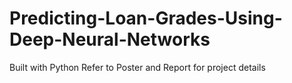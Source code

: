 # Predicting-Loan-Grades-Using-Deep-Neural-Networks
Built with Python
Refer to Poster and Report for project details
